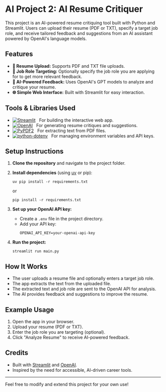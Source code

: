 # AI Project 2: AI Resume Critiquer

This project is an AI-powered resume critiquing tool built with Python and Streamlit. Users can upload their resume (PDF or TXT), specify a target job role, and receive tailored feedback and suggestions from an AI assistant powered by OpenAI's language models.

## Features

- **📄 Resume Upload:** Supports PDF and TXT file uploads.
- **🎯 Job Role Targeting:** Optionally specify the job role you are applying for to get more relevant feedback.
- **🤖 AI-Powered Feedback:** Uses OpenAI's GPT models to analyze and critique your resume.
- **🌐 Simple Web Interface:** Built with Streamlit for easy interaction.

## Tools & Libraries Used

- [![Streamlit](https://img.shields.io/badge/Streamlit-Web_App-ff4b4b?logo=streamlit)](https://streamlit.io/) &nbsp; For building the interactive web app.
- [![OpenAI](https://img.shields.io/badge/OpenAI-API-blue?logo=openai)](https://platform.openai.com/) &nbsp; For generating resume critiques and suggestions.
- [![PyPDF2](https://img.shields.io/badge/PyPDF2-PDF_Parsing-yellow?logo=python)](https://pypi.org/project/PyPDF2/) &nbsp; For extracting text from PDF files.
- [![python-dotenv](https://img.shields.io/badge/python--dotenv-Env_Vars-green?logo=python)](https://pypi.org/project/python-dotenv/) &nbsp; For managing environment variables and API keys.

## Setup Instructions

1. **Clone the repository** and navigate to the project folder.
2. **Install dependencies** (using [uv](https://github.com/astral-sh/uv) or pip):
   ```
   uv pip install -r requirements.txt
   ```
   or
   ```
   pip install -r requirements.txt
   ```
3. **Set up your OpenAI API key:**
   - Create a `.env` file in the project directory.
   - Add your API key:
     ```
     OPENAI_API_KEY=your-openai-api-key
     ```

4. **Run the project:**
   ```
   streamlit run main.py
   ```

## How It Works

- The user uploads a resume file and optionally enters a target job role.
- The app extracts the text from the uploaded file.
- The extracted text and job role are sent to the OpenAI API for analysis.
- The AI provides feedback and suggestions to improve the resume.

## Example Usage

1. Open the app in your browser.
2. Upload your resume (PDF or TXT).
3. Enter the job role you are targeting (optional).
4. Click "Analyze Resume" to receive AI-powered feedback.

## Credits

- Built with [Streamlit](https://streamlit.io/) and [OpenAI](https://platform.openai.com/).
- Inspired by the need for accessible, AI-driven career tools.

---
Feel free to modify and extend this project for your own use!